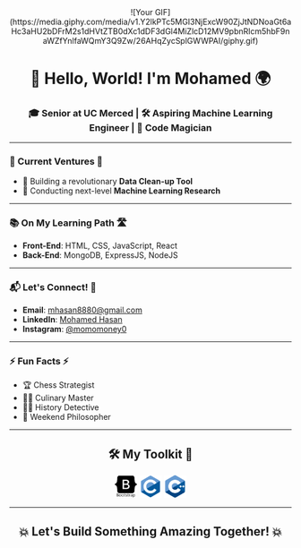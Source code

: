 <div align="center">
![Your GIF](https://media.giphy.com/media/v1.Y2lkPTc5MGI3NjExcW90ZjJtNDNoaGt6aHc3aHU2bDFrM2s1dHVtZTB0dXc1dDF3dGl4MiZlcD12MV9pbnRlcm5hbF9naWZfYnlfaWQmY3Q9Zw/26AHqZycSplGWWPAI/giphy.gif)
  <h1>👋 Hello, World! I'm Mohamed 🌍</h1>
  <h3>🎓 Senior at UC Merced | 🛠️ Aspiring Machine Learning Engineer | 🧙 Code Magician</h3>
</div>

---

### 🚀 Current Ventures 🚀

- 🧹 Building a revolutionary **Data Clean-up Tool**
- 🤖 Conducting next-level **Machine Learning Research**

---

### 📚 On My Learning Path 🛣️

- **Front-End**: HTML, CSS, JavaScript, React
- **Back-End**: MongoDB, ExpressJS, NodeJS

---

### 📬 Let's Connect! 💌

- **Email**: mhasan8880@gmail.com
- **LinkedIn**: [Mohamed Hasan](https://www.linkedin.com/in/mohamed-hasan-4b850418a/)
- **Instagram**: [@momomoney0](https://instagram.com/momomoney0)

---

### ⚡ Fun Facts ⚡

- 🏆 Chess Strategist
- 👨‍🍳 Culinary Master
- 🕵️‍♂️ History Detective
- 📖 Weekend Philosopher

---

<div align="center">

  ## 🛠️ My Toolkit 🧰

  <code><img height="40" src="https://raw.githubusercontent.com/devicons/devicon/master/icons/bootstrap/bootstrap-plain-wordmark.svg"></code>
  <code><img height="40" src="https://raw.githubusercontent.com/devicons/devicon/master/icons/c/c-original.svg"></code>
  <code><img height="40" src="https://raw.githubusercontent.com/devicons/devicon/master/icons/cplusplus/cplusplus-original.svg"></code>
  <!-- Add more here -->

</div>

---

<div align="center">

  ## 💥 Let's Build Something Amazing Together! 💥

</div>
